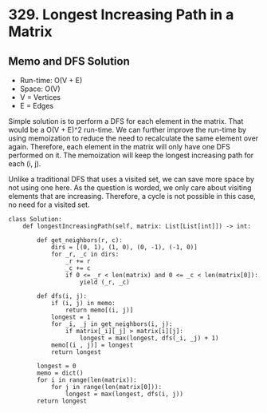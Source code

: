 # 329. Longest Increasing Path in a Matrix

## Memo and DFS Solution
- Run-time: O(V + E)
- Space: O(V)
- V = Vertices
- E = Edges

Simple solution is to perform a DFS for each element in the matrix.
That would be a O(V + E)^2 run-time.
We can further improve the run-time by using memoization to reduce the need to recalculate the same element over again.
Therefore, each element in the matrix will only have one DFS performed on it.
The memoization will keep the longest increasing path for each (i, j).

Unlike a traditional DFS that uses a visited set, we can save more space by not using one here.
As the question is worded, we only care about visiting elements that are increasing.
Therefore, a cycle is not possible in this case, no need for a visited set.

```
class Solution:
    def longestIncreasingPath(self, matrix: List[List[int]]) -> int:

        def get_neighbors(r, c):
            dirs = [(0, 1), (1, 0), (0, -1), (-1, 0)]
            for _r, _c in dirs:
                _r += r
                _c += c
                if 0 <= _r < len(matrix) and 0 <= _c < len(matrix[0]):
                    yield (_r, _c)

        def dfs(i, j):
            if (i, j) in memo:
                return memo[(i, j)]
            longest = 1
            for _i, _j in get_neighbors(i, j):
                if matrix[_i][_j] > matrix[i][j]:
                    longest = max(longest, dfs(_i, _j) + 1)
            memo[(i , j)] = longest
            return longest

        longest = 0
        memo = dict()
        for i in range(len(matrix)):
            for j in range(len(matrix[0])):
                longest = max(longest, dfs(i, j))
        return longest
```
